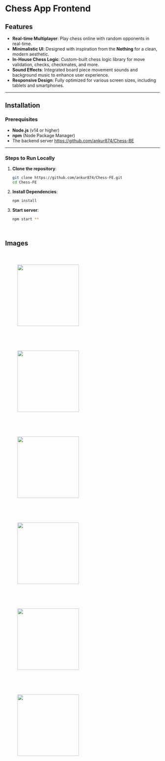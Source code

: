 # Chess App Frontend

## Features

- **Real-time Multiplayer**: Play chess online with random opponents in real-time.
- **Minimalistic UI**: Designed with inspiration from the **Nothing** for a clean, modern aesthetic.
- **In-House Chess Logic**: Custom-built chess logic library for move validation, checks, checkmates, and more.
- **Sound Effects**: Integrated board piece movement sounds and background music to enhance user experience.
- **Responsive Design**: Fully optimized for various screen sizes, including tablets and smartphones.

---

## Installation

### Prerequisites
- **Node.js** (v14 or higher)
- **npm** (Node Package Manager)
- The backend server
   https://github.com/ankur874/Chess-BE

---

### Steps to Run Locally

1. **Clone the repository**:
   ```bash
   git clone https://github.com/ankur874/Chess-FE.git
   cd Chess-FE
2. **Install Dependencies**:
   ```bash
   npm install
3. **Start server**:
   ```bash
   npm start **

 
 ## Images
<img src="./images/Landing.png" width="200" style="margin: 40px;" /> <img src="./images/PlayerMatching.png" height="200" style="margin: 40px;"  /> <img src="./images/GamePlay.png" height="200" width="200" style="margin: 40px;" /> <img src="./images/Ipad.png"  height="200" width="200" style="margin: 40px;" /> <img src="./images/GameOver-1.png" height="200" width="200" style="margin: 40px;" /> <img src="./images/gameOver-2.png" height="200" width="200" style="margin: 40px;" />

    











